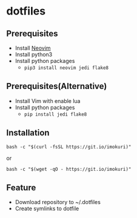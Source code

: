 # dotfiles

## Prerequisites

* Install [Neovim](https://github.com/neovim/neovim/wiki/Installing-Neovim)
* Install python3
* Install python packages
    - `pip3 install neovim jedi flake8`

## Prerequisites(Alternative)

* Install Vim with enable lua
* Install python packages
    - `pip install jedi flake8`

## Installation

`bash -c "$(curl -fsSL https://git.io/imokuri)"`

or

`bash -c "$(wget -qO - https://git.io/imokuri)"`

## Feature

* Download repository to ~/.dotfiles
* Create symlinks to dotfile
